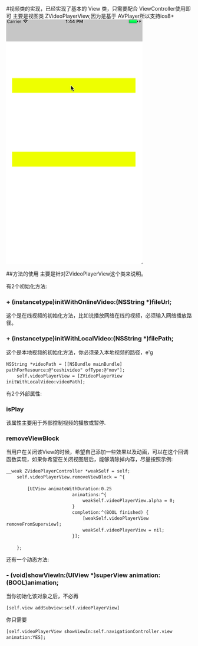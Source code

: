 #视频类的实现，已经实现了基本的 View 类，只需要配合 ViewController使用即可
主要是视图类 ZVideoPlayerView,因为是基于 AVPlayer所以支持ios8+
![image](https://github.com/RogueAndy/ZVideoPlayer/blob/master/ZVideoPlayer/ZVideoPlayer/example_11.gif) 

##方法的使用
主要是针对ZVideoPlayerView这个类来说明。

有2个初始化方法:
### + (instancetype)initWithOnlineVideo:(NSString *)fileUrl;
这个是在线视频的初始化方法，比如说播放网络在线的视频，必须输入网络播放路径。

### + (instancetype)initWithLocalVideo:(NSString *)filePath;
这个是本地视频的初始化方法，你必须录入本地视频的路径，e'g 
```
NSString *videoPath = [[NSBundle mainBundle] pathForResource:@"ceshivideo" ofType:@"mov"];
    self.videoPlayerView = [ZVideoPlayerView initWithLocalVideo:videoPath];
```

有2个外部属性:
### isPlay
该属性主要用于外部控制视频的播放或暂停.
### removeViewBlock 
当用户在关闭该View的时候，希望自己添加一些效果以及动画，可以在这个回调函数实现，如果你希望在关闭视图层后，能够清除掉内存，尽量按照示例:
```
__weak ZVideoPlayerController *weakSelf = self;
    self.videoPlayerView.removeViewBlock = ^{
        
        [UIView animateWithDuration:0.25
                         animations:^{
                             weakSelf.videoPlayerView.alpha = 0;
                         }
                         completion:^(BOOL finished) {
                             [weakSelf.videoPlayerView removeFromSuperview];
                             weakSelf.videoPlayerView = nil;
                         }];
        
    };
```

还有一个动态方法:
### - (void)showViewIn:(UIView *)superView animation:(BOOL)animation;
当你初始化该对象之后，不必再 
```
[self.view addSubview:self.videoPlayerView]
```
你只需要
```
[self.videoPlayerView showViewIn:self.navigationController.view animation:YES];
```


